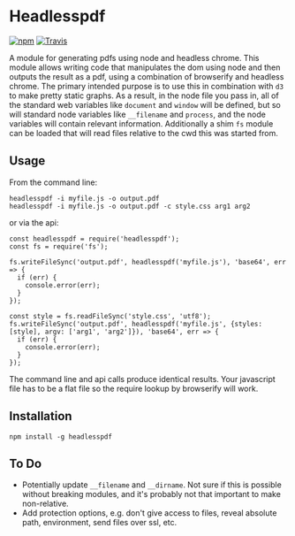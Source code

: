 Headlesspdf
===========

[![npm](https://img.shields.io/npm/v/headlesspdf.svg?style=flat-square)](https://www.npmjs.com/package/headlesspdf)
[![Travis](https://img.shields.io/travis/erikbrinkman/headlesspdf.svg?style=flat-square)](https://travis-ci.org/erikbrinkman/headlesspdf)

A module for generating pdfs using node and headless chrome.
This module allows writing code that manipulates the dom using node and then outputs the result as a pdf, using a combination of browserify and headless chrome.
The primary intended purpose is to use this in combination with `d3` to make pretty static graphs.
As a result, in the node file you pass in, all of the standard web variables like `document` and `window` will be defined, but so will standard node variables like `__filename` and `process`, and the node variables will contain relevant information.
Additionally a shim `fs` module can be loaded that will read files relative to the cwd this was started from.


Usage
-----

From the command line:
```
headlesspdf -i myfile.js -o output.pdf
headlesspdf -i myfile.js -o output.pdf -c style.css arg1 arg2
```

or via the api:
```
const headlesspdf = require('headlesspdf');
const fs = require('fs');

fs.writeFileSync('output.pdf', headlesspdf('myfile.js'), 'base64', err => {
  if (err) {
    console.error(err);
  }
});

const style = fs.readFileSync('style.css', 'utf8');
fs.writeFileSync('output.pdf', headlesspdf('myfile.js', {styles: [style], argv: ['arg1', 'arg2']}), 'base64', err => {
  if (err) {
    console.error(err);
  }
});
```

The command line and api calls produce identical results.
Your javascript file has to be a flat file so the require lookup by browserify will work.

Installation
------------

```
npm install -g headlesspdf
```

To Do
-----

- Potentially update `__filename` and `__dirname`.
  Not sure if this is possible without breaking modules, and it's probably not that important to make non-relative.
- Add protection options, e.g. don't give access to files, reveal absolute path, environment, send files over ssl, etc.
